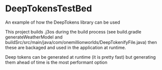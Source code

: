 # DeepTokensTestBed
An example of how the DeepTokens library can be used

This project builds .j3os during the build process (see build.gradle generateWeatherModel and buildSrc/src/main/java/com/onemillionworlds/DeepTokenifyFile.java) then these are backaged and used in the application at runtime.

Deep tokens can be generated at runtime (it is pretty fast) but generating them ahead of time is the most performant option